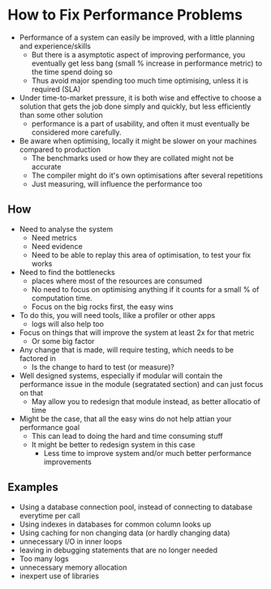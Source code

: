 # How to Fix Performance Problems

- Performance of a system can easily be improved, with a little planning and experience/skills
  - But there is a asymptotic aspect of improving performance, you eventually get less bang (small % increase in performance metric) to the time spend doing so
  - Thus avoid major spending too much time optimising, unless it is required (SLA)
- Under time-to-market pressure, it is both wise and effective to choose a solution that gets the job done simply and quickly, but less efficiently than some other solution
  - performance is a part of usability, and often it must eventually be considered more carefully.
- Be aware when optimising, locally it might be slower on your machines compared to production
  - The benchmarks used or how they are collated might not be accurate
  - The compiler might do it's own optimisations after several repetitions
  - Just measuring, will influence the performance too

## How

- Need to analyse the system
  - Need metrics
  - Need evidence
  - Need to be able to replay this area of optimisation, to test your fix works
- Need to find the bottlenecks
  - places where most of the resources are consumed
  - No need to focus on optimising anything if it counts for a small % of computation time.
  - Focus on the big rocks first, the easy wins
- To do this, you will need tools, llike a profiler or other apps
  - logs will also help too
- Focus on things that will improve the system at least 2x for that metric
  - Or some big factor
- Any change that is made, will require testing, which needs to be factored in
  - Is the change to hard to test (or measure)?
- Well designed systems, especially if modular will contain the performance issue in the module (segratated section) and can just focus on that
  - May allow you to redesign that module instead, as better allocatio of time
- Might be the case, that all the easy wins do not help attian your performance goal
  - This can lead to doing the hard and time consuming stuff
  - It might be better to redesign system in this case
    - Less time to improve system and/or much better performance improvements

## Examples

- Using a database connection pool, instead of connecting to database everytime per call
- Using indexes in databases for common column looks up
- Using caching for non changing data (or hardly changing data)
- unnecessary I/O in inner loops
- leaving in debugging statements that are no longer needed
- Too many logs
- unnecessary memory allocation
- inexpert use of libraries
